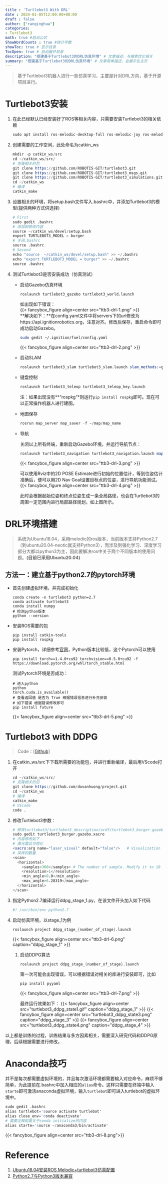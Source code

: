 ```yaml
---
title : 'Turtlebot3 With DRL'
date : 2024-01-05T12:00:00+08:00
draft : false
author: ["ranqinghua"]
categories:
- Turtlebot3
math: true #启动公式
ShowWordCounts : true #统计字数
showToc: true # 显示目录
TocOpen: true # 自动展开目录
description: "搭建基于Turtlebot3的DRL仿真环境" # 文章描述，与搜索优化相关
summary: "搭建基于Turtlebot3的DRL仿真环境" # 文章简单描述，会展示在主页
---
```

> 基于Turtlebot3机器人进行一些仿真学习，主要是针对DRL方向，基于开源项目进行。   

# Turtlebot3安装

1. 在此已经默认已经安装好了ROS等相关内容，只需要安装Turtlebot3的相关依赖

   ```s
   sudo apt install ros-melodic-desktop-full ros-melodic-joy ros-melodic-teleop-twist-joy ros-melodic-teleop-twist-keyboard ros-melodic-laser-proc ros-melodic-rgbd-launch ros-melodic-depthimage-to-laserscan ros-melodic-rosserial-arduino ros-melodic-rosserial-python ros-melodic-rosserial-server ros-melodic-rosserial-client ros-melodic-rosserial-msgs ros-melodic-amcl ros-melodic-map-server ros-melodic-move-base ros-melodic-urdf ros-melodic-xacro ros-melodic-compressed-image-transport ros-melodic-rqt-image-view ros-melodic-gmapping ros-melodic-navigation ros-melodic-interactive-markers ros-melodic-turtlebot3-gazebo
   ```

2. 创建需要的工作空间，此处命名为catkin_ws

   ```s
   mkdir -p catkin_ws/src
   cd ~/catkin_ws/src/
   # 克隆相关的包
   git clone https://github.com/ROBOTIS-GIT/turtlebot3.git
   git clone https://github.com/ROBOTIS-GIT/turtlebot3_msgs.git
   git clone https://github.com/ROBOTIS-GIT/turtlebot3_simulations.git
   cd ~/catkin_ws
   # 编译
   catkin_make
   ```

3. 设置相关的环境，将setup.bash文件写入.bashrc中，并添加Turtlebot3的模型(提供两种方式供选择)

   ```s
   # First
   sudo gedit .bashrc
   # 添加和修改内容
   source ~/catkin_ws/devel/setup.bash
   export TURTLEBOT3_MODEL = burger
   # 关闭.bashrc
   source .bashrc
   # Second
   echo "source  ~/catkin_ws/devel/setup.bash" >> ~/.bashrc
   echo "export TURTLEBOT3_MODEL = burger" >> ~/.bashrc
   source .bashrc
   ```

4. 测试Turtlebot3是否安装成功（仿真测试）

   - 启动Gazebo仿真环境

     ```s
     roslaunch turtlebot3_gazebo turtlebot3_world.launch
     ```

     如出现如下错误：  
     {{< fancybox_figure align=center src="ttb3-drl-1.png" >}}   
     **解决如下：**在config.yaml文件中将servers下的url修改为https://api.ignitionrobotics.org，注意对齐。修改后保存，重启命令即可成功启动Gazebo。   
     ```bash
     sudo gedit ~/.ignition/fuel/config.yaml
     ```
     {{< fancybox_figure align=center src="ttb3-drl-2.png" >}}  
   - 启动SLAM

     ```s
     roslaunch turtlebot3_slam turtlebot3_slam.launch slam_methods:=gmapping
     ```   
   - 键盘控制

     ```s
     roslaunch turtlebot3_teleop turtlebot3_teleop_key.launch
     ```

     注：如果出现没有**“rospkg”*则运行`pip install rospkg`即可。现在可以正常操作机器人进行建图。

   - 地图保存

     ```s
     rosrun map_server map_saver -f ~/map/map_name
     ```

   - 导航

     关闭以上所有终端，重新启动Gazebo环境，并运行导航节点：

     ```s
     roslaunch turtlebot3_navigation turtlebot3_navigation.launch map_file:=~/map/map_name.yaml
     ```
     {{< fancybox_figure align=center src="ttb3-drl-3.png" >}} 

     可以使用Rviz中的2D POSE Estimate进行初始的位置估计，等到位姿估计准确后，便可以用2D Nav Goal设置目标点的位姿，进行导航功能测试。
     {{< fancybox_figure align=center src="ttb3-drl-4.png" >}} 

     此时会根据起始位姿和终点位姿生成一条全局路径，也会在Turtlebot3的周围一定范围内进行局部路径规划，如上图所示。

# DRL环境搭建

> 系统为Ubuntu18.04，采用melodic的ros版本，当前版本支持Python2.7（到ubuntu20.04-neotic就支持Python3），而涉及到强化学习、深度学习部分大都以python3为主，因此要解决ros中关于两个不同版本的使用问题。**(目前已采用Ubuntu20.04)**

## 方法一：建立基于python2.7的pytorch环境

- 首先创建虚拟环境，并完成初始化

  ```
  conda create -n turtlebot3 python=2.7
  conda activate turtlebot3
  conda install numpy
  # 检测python版本
  python --version
  ```

- 安装ROS需要的包

  ```
  pip install catkin-tools
  pip install rospkg
  ```

- 安装Pytorch，详细参考[官网](https://pytorch.org/get-started/previous-versions/)，Python版本比较低，这个Pytorch可以使用

  ```
  pip install torch==1.4.0+cu92 torchvision==0.5.0+cu92 -f https://download.pytorch.org/whl/torch_stable.html
  ```

  测试Pytorch环境是否成功：

  ```
  # 进入python
  python
  torch.cuda.is_available()
  # 查看返回值 是否为 True 根据错误信息进行补充安装
  # 如下错误 根据错误修改即可
  pip install future 
  ```
  {{< fancybox_figure align=center src="ttb3-drl-5.png" >}} 
# Turtlebot3 with DDPG

> Code：[[Github](https://github.com/dovanhuong/project)]

1. 在catkin_ws/src下下载所需要的功能包，并进行重新编译，最后用VScode打开

   ```S
   cd ~/catkin_ws/src/
   # 克隆相关的包
   git clone https://github.com/dovanhuong/project.git
   cd ~/catkin_ws
   # 编译
   catkin_make
   # VScode
   code .
   ```

2. 修改Turtlebot3参数：

   ```S
   # 修改turtlebot3/turtlebot3_description/urdf/turtlebot3_burger.gazebo.xacro
   sudo gedit turtlebot3_burger.gazebo.xacro
   # 内容修改如下
   # 激光雷达可视化
   <xacro:arg name="laser_visual" default="false"/>   # Visualization of LDS. If you want to see LDS, set to `true`
   # 采样的数量
   <scan>
     <horizontal>
       <samples>360</samples> # The number of sample. Modify it to 10
       <resolution>1</resolution>
       <min_angle>0.0</min_angle>
       <max_angle>6.28319</max_angle>
     </horizontal>
   </scan>
   ```

3. 指定Python2.7编译运行ddpg_stage_1.py，在该文件开头加入如下代码

   ```s
   #! /usr/bin/env python2.7
   ```

4. 启动仿真环境，以stage_1为例

   ```s
   roslaunch project ddpg_stage_{number_of_stage}.launch
   ```
   {{< fancybox_figure align=center src="ttb3-drl-6.png" caption="ddpg_stage_1" >}} 

   1. 启动DDPG算法

      ```s
      roslaunch project ddpg_stage_{number_of_stage}.launch
      ```

      第一次可能会出现错误，可以根据错误对相关的库进行安装即可，比如

      ```s
      pip install pyyaml
      ```
      {{< fancybox_figure align=center src="ttb3-drl-7.png" >}} 

      最终运行效果如下：
      {{< fancybox_figure align=center src="turtlebot3_ddpg_state1.gif" caption="ddpg_stage_1" >}} 
      {{< fancybox_figure align=center src="turtlebot3_ddpg_state3.png" caption="ddpg_stage_3" >}} 
      {{< fancybox_figure align=center src="turtlebot3_ddpg_state4.png" caption="ddpg_stage_4" >}}          

以上都是训练的过程，训练结果与多方因素相关，需要深入研究代码和DDPG原理，后续根据需要进行修改。   

# Anaconda技巧

并不是每次都需要虚拟环境的，并且每次激活环境都需要输入对应命令，麻烦不够简单，为此提前在.bashrc中加入相应的`alias`命令。这样只需要在终端中输入`starte`即可激活anaconda虚拟环境，输入`turtlebot`即可进入turtlebot的虚拟环境中。

```s
sudo gedit .bashrc
alias turtlebot='source activate turtlebot'
alias close_env='conda deactivate'
# 需要注释前面关于conda initialize的内容
alias starte='source ~/anaconda3/bin/activate'
```
{{< fancybox_figure align=center src="ttb3-drl-8.png">}} 

# Reference
1. [Ubuntu18.04安装ROS Melodic+turtlebot3仿真配置](https://blog.csdn.net/longlongago2333/article/details/120986943#t16) 
2. [Python2.7与Python3版本兼容](https://blog.csdn.net/Cameron_Rin/article/details/117027106)
